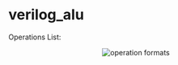 # verilog_alu
Operations List:
<p align="center">
  <img src="https://github.com/HadiSormeyli/32bit_pipline_cpu/blob/main/img/operation.png" title="operation formats">
</p>
